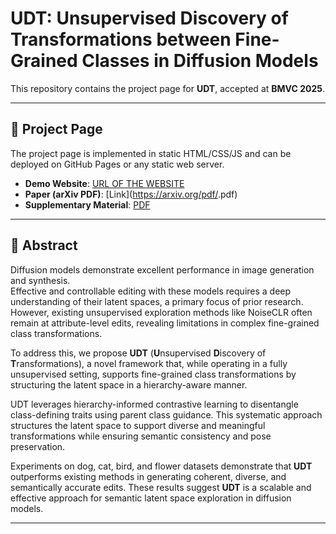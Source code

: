 # UDT: Unsupervised Discovery of Transformations between Fine-Grained Classes in Diffusion Models

This repository contains the project page for **UDT**, accepted at **BMVC 2025**.  

---

## 🔗 Project Page

The project page is implemented in static HTML/CSS/JS and can be deployed on GitHub Pages or any static web server.

- **Demo Website**: [URL OF THE WEBSITE](#)  
- **Paper (arXiv PDF)**: [Link](https://arxiv.org/pdf/<ARXIV PAPER ID>.pdf)  
- **Supplementary Material**: [PDF](static/pdfs/supplementary_material.pdf)  

---

## 📑 Abstract

Diffusion models demonstrate excellent performance in image generation and synthesis.  
Effective and controllable editing with these models requires a deep understanding of their latent spaces, a primary focus of prior research.  However, existing unsupervised exploration methods like NoiseCLR often remain at attribute-level edits, revealing limitations in complex fine-grained class transformations.  

To address this, we propose **UDT** (**U**nsupervised **D**iscovery of **T**ransformations), a novel framework that, while operating in a fully unsupervised setting, supports fine-grained class transformations by structuring the latent space in a hierarchy-aware manner.  

UDT leverages hierarchy-informed contrastive learning to disentangle class-defining traits using parent class guidance.  This systematic approach structures the latent space to support diverse and meaningful transformations while ensuring semantic consistency and pose preservation.  

Experiments on dog, cat, bird, and flower datasets demonstrate that **UDT** outperforms existing methods in generating coherent, diverse, and semantically accurate edits.  These results suggest **UDT** is a scalable and effective approach for semantic latent space exploration in diffusion models.

---

